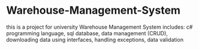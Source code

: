 # Warehouse-Management-System

this is a project for university Warehouse Management System 
includes: c# programming language, sql database, data management (CRUD),
downloading data using interfaces, handling exceptions, data validation
